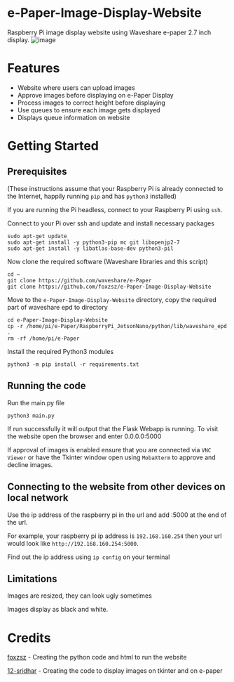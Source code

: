 # e-Paper-Image-Display-Website
Raspberry Pi image display website using Waveshare e-paper 2.7 inch display.
![image](https://user-images.githubusercontent.com/82937328/154991286-27bc96e1-8f54-427f-a07c-06bd6431e48a.png)


# Features

- Website where users can upload images
- Approve images before displaying on e-Paper Display
- Process images to correct height before displaying
- Use queues to ensure each image gets displayed
- Displays queue information on website

# Getting Started

## Prerequisites

(These instructions assume that your Raspberry Pi is already connected to the Internet, happily running `pip` and has `python3` installed)

If you are running the Pi headless, connect to your Raspberry Pi using `ssh`.

Connect to your Pi over ssh and update and install necessary packages 
```
sudo apt-get update
sudo apt-get install -y python3-pip mc git libopenjp2-7
sudo apt-get install -y libatlas-base-dev python3-pil
```

Now clone the required software (Waveshare libraries and this script)

```
cd ~
git clone https://github.com/waveshare/e-Paper
git clone https://github.com/foxzsz/e-Paper-Image-Display-Website
```
Move to the `e-Paper-Image-Display-Website` directory, copy the required part of waveshare epd to directory 
```
cd e-Paper-Image-Display-Website
cp -r /home/pi/e-Paper/RaspberryPi_JetsonNano/python/lib/waveshare_epd .
rm -rf /home/pi/e-Paper
```
Install the required Python3 modules
```
python3 -m pip install -r requirements.txt
```

## Running the code
Run the main.py file
``` 
python3 main.py
```
If run successfully it will output that the Flask Webapp is running. To visit the website open the browser and enter 0.0.0.0:5000

If approval of images is enabled ensure that you are connected via `VNC Viewer` or have the Tkinter window open using `MobaXterm` to approve and decline images.

## Connecting to the website from other devices on local network
Use the ip address of the raspberry pi in the url and add :5000 at the end of the url. 

For example, your raspberry pi ip address is `192.168.160.254` then your url would look like `http://192.168.160.254:5000`.

Find out the ip address using `ip config` on your terminal

## Limitations
Images are resized, they can look ugly sometimes

Images display as black and white.


# Credits
[foxzsz](https://github.com/foxzsz) - Creating the python code and html to run the website

[12-sridhar](https://github.com/12-sridhar) - Creating the code to display images on tkinter and on e-paper
